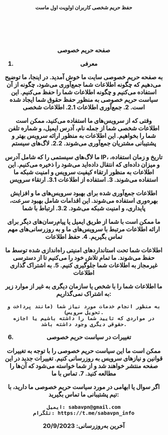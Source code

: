 <center> <h3> <b> 
حفظ حریم شخصی کاربران اولویت اول ماست  <br>  <br>
<center> <h3> <b> 
  <br>  <br>

صفحه حریم خصوصی
1. معرفی

به صفحه حریم خصوصی سایت ما خوش آمدید. در اینجا، ما توضیح می‌دهیم که چگونه اطلاعات شما جمع‌آوری می‌شود، چگونه از آن استفاده می‌کنیم و چگونه اطلاعات شما را حفظ می‌کنیم. این سیاست حریم خصوصی به منظور حفظ حقوق شما ایجاد شده است.
2. جمع‌آوری اطلاعات
2.1. اطلاعات شخصی

وقتی که از سرویس‌های ما استفاده می‌کنید، ممکن است اطلاعات شخصی شما از جمله نام، آدرس ایمیل، و شماره تلفن شما را بخواهیم. این اطلاعات به منظور ارائه سرویس بهتر و پشتیبانی مشتریان جمع‌آوری می‌شوند.
2.2. لاگ‌های سیستم

ما لاگ‌های سیستمی را که شامل آدرس IP، تاریخ و زمان استفاده، و میزان داده‌ای که انتقال داده‌اید می‌شود را ذخیره می‌کنیم. این اطلاعات به منظور ارتقاء کیفیت سرویس و امنیت شبکه ما استفاده می‌شوند.
3. استفاده از اطلاعات
3.1. ارتقاء سرویس

اطلاعات جمع‌آوری شده برای بهبود سرویس‌های ما و افزایش بهره‌وری استفاده می‌شوند. این اقدامات شامل بهبود سرعت، پایداری، و امنیت شبکه می‌شود.
3.2. ارتباط با شما

ما ممکن است با شما از طریق ایمیل یا پیام‌رسان‌های دیگر برای ارائه اطلاعات مرتبط با سرویس‌های ما و به روزرسانی‌های مهم تماس بگیریم.
4. حفظ اطلاعات

اطلاعات شما تحت استانداردهای امنیتی راه‌اندازی شده توسط ما حفظ می‌شوند. ما تمام تلاش خود را می‌کنیم تا از دسترسی غیرمجاز به اطلاعات شما جلوگیری کنیم.
5. به اشتراک گذاری اطلاعات

ما اطلاعات شما را با شخص یا سازمان دیگری به غیر از موارد زیر به اشتراک نمی‌گذاریم:

    به منظور انجام خدمات مورد نیاز شما (مانند پرداخت و تحویل سرویس).
    در مواردی که تایید شما را داشته باشیم یا اجازه حقوقی دیگری وجود داشته باشد.

6. تغییرات در سیاست حریم خصوصی

ممکن است ما این سیاست حریم خصوصی را با توجه به تغییرات قوانین و نیازهای سرویس به روزرسانی کنیم. تغییرات جدید در این صفحه منتشر خواهند شد و از شما خواسته می‌شود که آن‌ها را مطالعه کنید.
7. تماس با ما

اگر سوال یا ابهامی در مورد سیاست حریم خصوصی ما دارید، با تیم پشتیبانی ما تماس بگیرید:

    ایمیل: sabavpn@gmail.com
    تلگرام: https://t.me/sabavpn_info

آخرین به‌روزرسانی: 20/9/2023
